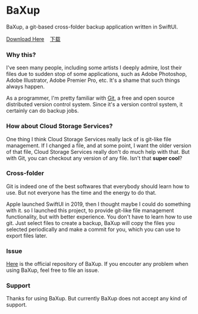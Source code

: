 # BaXup

BaXup, a git-based cross-folder backup application written in SwiftUI.

[Download Here](https://github.com/BaXup/BaXup.github.io/releases/tag/1.0)&nbsp;&nbsp;&nbsp; [下载](https://github.com/BaXup/BaXup.github.io/releases/tag/1.0)

### Why this?

I've seen many people, including some artists I deeply admire, lost their files due to sudden stop of some applications, such as Adobe Photoshop, Adobe Illustrator, Adobe Premier Pro, etc. It's a shame that such things always happen.

As a programmer, I'm pretty familiar with [Git](https://git-scm.com/), a free and open source distributed version control system. Since it's a version control system, it certainly can do backup jobs.

### How about Cloud Storage Services?
One thing I think Cloud Storage Services really lack of is git-like file management. If I changed a file, and at some point, I want the older version of that file, Cloud Storage Services really don't do much help with that. But with Git, you can checkout any version of any file. Isn't that **super cool**?

### Cross-folder
Git is indeed one of the best softwares that everybody should learn how to use. But not everyone has the time and the energy to do that.

Apple launched SwiftUI in 2019, then I thought maybe I could do something with it. so I launched this project, to provide git-like file management functionality, but with better experience. You don't have to learn how to use git. Just select files to create a backup, BaXup will copy the files you selected periodically and make a commit for you, which you can use to export files later.

### Issue

[Here](https://github.com/BaXup/BaXup.github.io) is the official repository of BaXup. If you encouter any problem when using BaXup, feel free to file an issue.

### Support
Thanks for using BaXup. But currently BaXup does not accept any kind of support.
